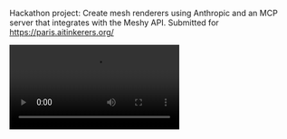 Hackathon project: Create mesh renderers using Anthropic and an MCP server that integrates with the Meshy API.
Submitted for https://paris.aitinkerers.org/

<video src="https://github.com/user-attachments/assets/dd796a99-74d1-4c09-94d4-30c3695aecae"></video>

